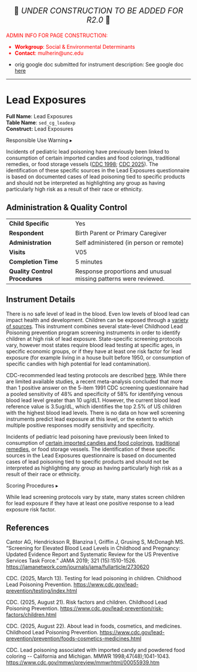 <p style="text-align: center; font-size: 1.5em;">🚧 <i>UNDER CONSTRUCTION TO BE ADDED FOR R2.0</i> 🚧 </p>
<p style="color: red;">ADMIN INFO FOR PAGE CONSTRUCTION:<br>
<ul style="color: red;">
  <li><b>Workgroup</b>: Social & Environmental Determinants</li>
  <li><b>Contact</b>: mulherin@unc.edu</li>
</ul>
</p>

- orig google doc submitted for instrument description: See google doc [here](https://drive.google.com/open?id=1lkmSLRs2q83uL4Pt0TIgPC3DJqKHc8N2)

------------------------------------------------------------

# Lead Exposures

**Full Name**: Lead Exposures       
**Table Name**: `sed_cg_leadexp`    
**Construct:** Lead Exposures   

<div id="alert" class="alert-banner" onclick="toggleCollapse(this)">
  <span class="emoji"><i class="fas fa-exclamation-triangle"></i></span>
  <span class="text-with-link">
  <span class="text">Responsible Use Warning</span>
  <a class="anchor-link" href="#alert" title="Copy link">
  <i class="fa-solid fa-link"></i>
  </a>
  </span>
  <span class="arrow">▸</span>
</div>
<div class="alert-collapsible-content">
<p>Incidents of pediatric lead poisoning have previously been linked to consumption of certain imported candies and food colorings, traditional remedies, or food storage vessels (<a href="https://www.cdc.gov/mmwr/preview/mmwrhtml/00055939.htm">CDC 1998</a>; <a href="https://www.cdc.gov/lead-prevention/prevention/foods-cosmetics-medicines.html">CDC 2025</a>). The identification of these specific sources in the Lead Exposures questionnaire is based on documented cases of lead poisoning tied to specific products and should not be interpreted as highlighting any group as having particularly high risk as a result of their race or ethnicity.</p>
</div>

## Administration & Quality Control

<table class="table-no-vertical-lines" style="width: 100%; border-collapse: collapse; table-layout: fixed;">
<tbody>
<tr><td><b>Child Specific</b></td>
<td>Yes </td></tr>
<tr><td><b>Respondent</b></td>
<td>Birth Parent or Primary Caregiver</td></tr>
<tr><td><b>Administration</b></td>
<td style="word-wrap: break-word; white-space: normal;">Self administered (in person or remote)</td></tr>
<tr><td><b>Visits</b></td>
<td>V05</td></tr>
<tr><td><b>Completion Time</b></td>
<td>5 minutes</td></tr>
<tr><td><b>Quality Control Procedures</b></td>
<td style="word-wrap: break-word; white-space: normal;">Response proportions and unusual missing patterns were reviewed.</td></tr>      
</tbody>
</table>

## Instrument Details

There is no safe level of lead in the blood. Even low levels of blood lead can impact health and development. Children can be exposed through a [variety of sources](https://www.cdc.gov/lead-prevention/risk-factors/children.html). This instrument combines several state-level Childhood Lead Poisoning prevention program screening instruments in order to identify children at high risk of lead exposure. State-specific screening protocols vary, however most states require blood lead testing at specific ages, in specific economic groups, or if they have at least one risk factor for lead exposure (for example living in a house built before 1950, or consumption of specific candies with high potential for lead contamination). 

CDC-recommended lead testing protocols are described [here](https://www.cdc.gov/lead-prevention/testing/index.html). While there are limited available studies, a recent meta-analysis concluded that more than 1 positive answer on the 5-item 1991 CDC screening questionnaire had a pooled sensitivity of 48% and specificity of 58% for identifying venous blood lead level greater than 10 ug/dL1. However, the current blood lead reference value is 3.5ug/dL, which identifies the top 2.5% of US children with the highest blood lead levels. There is no data on how well screening instruments predict lead exposure at this level, or the extent to which multiple positive responses modify sensitivity and specificity.

Incidents of pediatric lead poisoning have previously been linked to consumption of [certain imported candies and food colorings](https://www.cdc.gov/mmwr/preview/mmwrhtml/00055939.htm), [traditional remedies](https://www.cdc.gov/lead-prevention/prevention/foods-cosmetics-medicines.html), or food storage vessels. The identification of these specific sources in the Lead Exposures questionnaire is based on documented cases of lead poisoning tied to specific products and should not be interpreted as highlighting any group as having particularly high risk as a result of their race or ethnicity.

<div id="scoring" class="table-banner" onclick="toggleCollapse(this)">
  <span class="text-with-link">
  <span class="text">Scoring Procedures</span>
  <a class="anchor-link" href="#scoring" title="Copy link">
  <i class="fa-solid fa-link"></i>
  </a>
  </span>
  <span class="arrow">▸</span>
</div>
<div class="collapsible-content">
<p>While lead screening protocols vary by state, many states screen children for lead exposure if they have at least one positive response to a lead exposure risk factor.</p>
</div>

## References

<div class="references"> 
<p>Cantor AG, Hendrickson R, Blanzina I, Griffin J, Grusing S, McDonagh MS. “Screening for Elevated Blood Lead Levels in Childhood and Pregnancy: Updated Evidence Report and Systematic Review for the US Preventive Services Task Force.” JAMA 2019; 321 (15):1510-1526. <a href="https://jamanetwork.com/journals/jama/fullarticle/2730620">https://jamanetwork.com/journals/jama/fullarticle/2730620</a><p>
<p>CDC. (2025, March 13). Testing for lead poisoning in children. Childhood Lead Poisoning Prevention. <a href="hhttps://www.cdc.gov/lead-prevention/testing/index.html">https://www.cdc.gov/lead-prevention/testing/index.html</a></p> 
<p>CDC. (2025, August 21). Risk factors and children. Childhood Lead Poisoning Prevention. <a href="https://www.cdc.gov/lead-prevention/risk-factors/children.html">https://www.cdc.gov/lead-prevention/risk-factors/children.html</a></p> 
<p>CDC. (2025, August 22). About lead in foods, cosmetics, and medicines. Childhood Lead Poisoning Prevention. <a href="https://www.cdc.gov/lead-prevention/prevention/foods-cosmetics-medicines.html">https://www.cdc.gov/lead-prevention/prevention/foods-cosmetics-medicines.html</a></p> 
<p>CDC. Lead poisoning associated with imported candy and powdered food coloring -- California and Michigan. MMWR 1998;47(48);1041-1043. <a href="https://www.cdc.gov/mmwr/preview/mmwrhtml/00055939.htm">https://www.cdc.gov/mmwr/preview/mmwrhtml/00055939.htm</a></p>  
</div>
<br>





